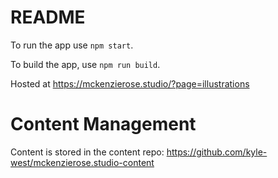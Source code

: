 # README

To run the app use `npm start`.

To build the app, use `npm run build`.

Hosted at https://mckenzierose.studio/?page=illustrations


# Content Management

Content is stored in the content repo: https://github.com/kyle-west/mckenzierose.studio-content